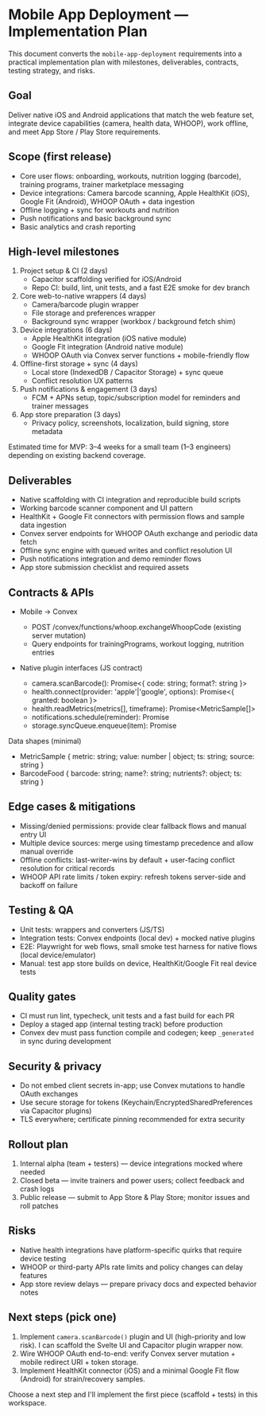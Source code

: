 # Mobile App Deployment — Implementation Plan

This document converts the `mobile-app-deployment` requirements into a practical implementation plan with milestones, deliverables, contracts, testing strategy, and risks.

## Goal
Deliver native iOS and Android applications that match the web feature set, integrate device capabilities (camera, health data, WHOOP), work offline, and meet App Store / Play Store requirements.

## Scope (first release)
- Core user flows: onboarding, workouts, nutrition logging (barcode), training programs, trainer marketplace messaging
- Device integrations: Camera barcode scanning, Apple HealthKit (iOS), Google Fit (Android), WHOOP OAuth + data ingestion
- Offline logging + sync for workouts and nutrition
- Push notifications and basic background sync
- Basic analytics and crash reporting

## High-level milestones
1. Project setup & CI (2 days)
   - Capacitor scaffolding verified for iOS/Android
   - Repo CI: build, lint, unit tests, and a fast E2E smoke for dev branch
2. Core web-to-native wrappers (4 days)
   - Camera/barcode plugin wrapper
   - File storage and preferences wrapper
   - Background sync wrapper (workbox / background fetch shim)
3. Device integrations (6 days)
   - Apple HealthKit integration (iOS native module)
   - Google Fit integration (Android native module)
   - WHOOP OAuth via Convex server functions + mobile-friendly flow
4. Offline-first storage + sync (4 days)
   - Local store (IndexedDB / Capacitor Storage) + sync queue
   - Conflict resolution UX patterns
5. Push notifications & engagement (3 days)
   - FCM + APNs setup, topic/subscription model for reminders and trainer messages
6. App store preparation (3 days)
   - Privacy policy, screenshots, localization, build signing, store metadata

Estimated time for MVP: 3–4 weeks for a small team (1–3 engineers) depending on existing backend coverage.

## Deliverables
- Native scaffolding with CI integration and reproducible build scripts
- Working barcode scanner component and UI pattern
- HealthKit + Google Fit connectors with permission flows and sample data ingestion
- Convex server endpoints for WHOOP OAuth exchange and periodic data fetch
- Offline sync engine with queued writes and conflict resolution UI
- Push notifications integration and demo reminder flows
- App store submission checklist and required assets

## Contracts & APIs

- Mobile → Convex
  - POST /convex/functions/whoop.exchangeWhoopCode (existing server mutation)
  - Query endpoints for trainingPrograms, workout logging, nutrition entries

- Native plugin interfaces (JS contract)
  - camera.scanBarcode(): Promise<{ code: string; format?: string }>
  - health.connect(provider: 'apple'|'google', options): Promise<{ granted: boolean }>
  - health.readMetrics(metrics[], timeframe): Promise<MetricSample[]>
  - notifications.schedule(reminder): Promise<string>
  - storage.syncQueue.enqueue(item): Promise<void>

Data shapes (minimal)
- MetricSample { metric: string; value: number | object; ts: string; source: string }
- BarcodeFood { barcode: string; name?: string; nutrients?: object; ts: string }

## Edge cases & mitigations
- Missing/denied permissions: provide clear fallback flows and manual entry UI
- Multiple device sources: merge using timestamp precedence and allow manual override
- Offline conflicts: last-writer-wins by default + user-facing conflict resolution for critical records
- WHOOP API rate limits / token expiry: refresh tokens server-side and backoff on failure

## Testing & QA
- Unit tests: wrappers and converters (JS/TS)
- Integration tests: Convex endpoints (local dev) + mocked native plugins
- E2E: Playwright for web flows, small smoke test harness for native flows (local device/emulator)
- Manual: test app store builds on device, HealthKit/Google Fit real device tests

## Quality gates
- CI must run lint, typecheck, unit tests and a fast build for each PR
- Deploy a staged app (internal testing track) before production
- Convex dev must pass function compile and codegen; keep `_generated` in sync during development

## Security & privacy
- Do not embed client secrets in-app; use Convex mutations to handle OAuth exchanges
- Use secure storage for tokens (Keychain/EncryptedSharedPreferences via Capacitor plugins)
- TLS everywhere; certificate pinning recommended for extra security

## Rollout plan
1. Internal alpha (team + testers) — device integrations mocked where needed
2. Closed beta — invite trainers and power users; collect feedback and crash logs
3. Public release — submit to App Store & Play Store; monitor issues and roll patches

## Risks
- Native health integrations have platform-specific quirks that require device testing
- WHOOP or third-party APIs rate limits and policy changes can delay features
- App store review delays — prepare privacy docs and expected behavior notes

## Next steps (pick one)
1. Implement `camera.scanBarcode()` plugin and UI (high-priority and low risk). I can scaffold the Svelte UI and Capacitor plugin wrapper now.
2. Wire WHOOP OAuth end-to-end: verify Convex server mutation + mobile redirect URI + token storage.
3. Implement HealthKit connector (iOS) and a minimal Google Fit flow (Android) for strain/recovery samples.

Choose a next step and I'll implement the first piece (scaffold + tests) in this workspace.
